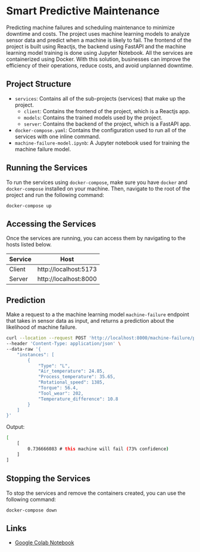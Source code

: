 # Smart Predictive Maintenance

Predicting machine failures and scheduling maintenance to minimize downtime and costs. The project uses machine learning models to analyze sensor data and predict when a machine is likely to fail. The frontend of the project is built using Reactjs, the backend using FastAPI and the machine learning model training is done using Jupyter Notebook. All the services are containerized using Docker. With this solution, businesses can improve the efficiency of their operations, reduce costs, and avoid unplanned downtime.

## Project Structure

- `services`: Contains all of the sub-projects (services) that make up the project.
  - `client`: Contains the frontend of the project, which is a Reactjs app.
  - `models`: Contains the trained models used by the project.
  - `server`: Contains the backend of the project, which is a FastAPI app.
- `docker-compose.yaml`: Contains the configuration used to run all of the services with one inline command.
- `machine-failure-model.ipynb`: A Jupyter notebook used for training the machine failure model.

## Running the Services

To run the services using `docker-compose`, make sure you have `docker` and `docker-compose` installed on your machine. Then, navigate to the root of the project and run the following command:

```
docker-compose up
```

## Accessing the Services

Once the services are running, you can access them by navigating to the hosts listed below.

| Service | Host                  |
| ------- | --------------------- |
| Client  | http://localhost:5173 |
| Server  | http://localhost:8000 |

## Prediction

Make a request to a the machine learning model `machine-failure` endpoint that takes in sensor data as input, and returns a prediction about the likelihood of machine failure.

```bash
curl --location --request POST 'http://localhost:8000/machine-failure/predict' \
--header 'Content-Type: application/json' \
--data-raw '{
    "instances": [
        {
            "Type": "L",
            "Air_temperature": 24.85,
            "Process_temperature": 35.65,
            "Rotational_speed": 1385,
            "Torque": 56.4,
            "Tool_wear": 202,
            "Temperature_difference": 10.8
        }
    ]
}'
```

Output:

```bash
[
    [
        0.736666083 # this machine will fail (73% confidence)
    ]
]
```

## Stopping the Services

To stop the services and remove the containers created, you can use the following command:

```
docker-compose down
```

## Links

- [Google Colab Notebook](https://colab.research.google.com/drive/1USiqZ2b8EhBezCuTjfOLUL5mzrDuZugx)
